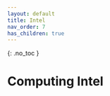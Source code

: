 ```yaml
---
layout: default
title: Intel
nav_order: 7
has_children: true
---
```


{: .no_toc }

# Computing Intel

